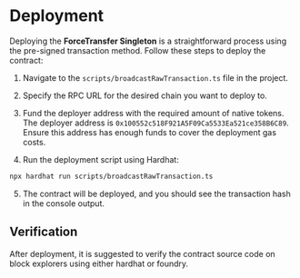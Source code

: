 # Deployment

Deploying the **ForceTransfer Singleton** is a straightforward process using the pre-signed transaction method. Follow these steps to deploy the contract:

1. Navigate to the `scripts/broadcastRawTransaction.ts` file in the project.

2. Specify the RPC URL for the desired chain you want to deploy to.

3. Fund the deployer address with the required amount of native tokens. The deployer address is `0x100552c518F921A5F09Ca5533Ea521ce358B6C89`. Ensure this address has enough funds to cover the deployment gas costs.

4. Run the deployment script using Hardhat:

```bash
npx hardhat run scripts/broadcastRawTransaction.ts
```

5. The contract will be deployed, and you should see the transaction hash in the console output.

## Verification

After deployment, it is suggested to verify the contract source code on block explorers using either hardhat or foundry.
